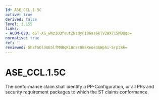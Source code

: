 ```yaml
---
Id: ASE_CCL.1.5C
active: true
derived: false
level: 1.155
links:
- ACOM-020: oST-XG_wNz1UQfsutZNzdyP106as6klV2WX7i5M08qo=
normative: true
ref: ''
reviewed: GhxTGOloGE5lfMN8qKi8cE48m5Xeoe3GWphi-5rpz8k=
---
```


# ASE_CCL.1.5C

The conformance claim shall identify a PP-Configuration, or all PPs and security requirement packages to which the ST claims conformance.